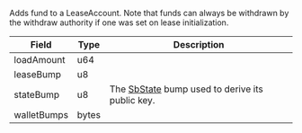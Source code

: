 Adds fund to a LeaseAccount. Note that funds can always be withdrawn by the
withdraw authority if one was set on lease initialization.

| Field       | Type  | Description                                                                           |
| ----------- | ----- | ------------------------------------------------------------------------------------- |
| loadAmount  | u64   |                                                                                       |
| leaseBump   | u8    |                                                                                       |
| stateBump   | u8    | The [SbState](/feeds/solana/idl/accounts/SbState) bump used to derive its public key. |
| walletBumps | bytes |                                                                                       |
